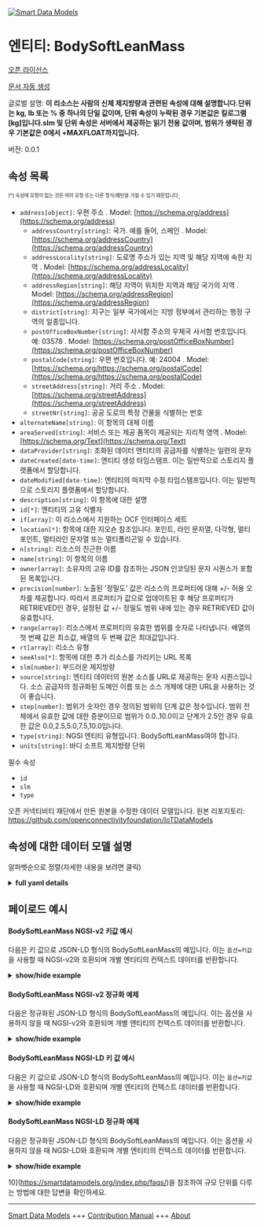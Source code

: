 <!-- 10-Header -->  
[![Smart Data Models](https://smartdatamodels.org/wp-content/uploads/2022/01/SmartDataModels_logo.png "Logo")](https://smartdatamodels.org)  
엔티티: BodySoftLeanMass  
=====================<!-- /10-Header -->  
<!-- 15-License -->  
[오픈 라이선스](https://github.com/smart-data-models//dataModel.OCF/blob/master/BodySoftLeanMass/LICENSE.md)  
[문서 자동 생성](https://docs.google.com/presentation/d/e/2PACX-1vTs-Ng5dIAwkg91oTTUdt8ua7woBXhPnwavZ0FxgR8BsAI_Ek3C5q97Nd94HS8KhP-r_quD4H0fgyt3/pub?start=false&loop=false&delayms=3000#slide=id.gb715ace035_0_60)  
<!-- /15-License -->  
<!-- 20-Description -->  
글로벌 설명: **이 리소스는 사람의 신체 제지방량과 관련된 속성에 대해 설명합니다.단위는 kg, lb 또는 % 중 하나의 단일 값이며, 단위 속성이 누락된 경우 기본값은 킬로그램[kg]입니다.slm 및 단위 속성은 서버에서 제공하는 읽기 전용 값이며, 범위가 생략된 경우 기본값은 0에서 +MAXFLOAT까지입니다.**  
버전: 0.0.1  
<!-- /20-Description -->  
<!-- 30-PropertiesList -->  

## 속성 목록  

<sup><sub>[*] 속성에 유형이 없는 것은 여러 유형 또는 다른 형식/패턴을 가질 수 있기 때문입니다</sub></sup>.  
- `address[object]`: 우편 주소  . Model: [https://schema.org/address](https://schema.org/address)	- `addressCountry[string]`: 국가. 예를 들어, 스페인  . Model: [https://schema.org/addressCountry](https://schema.org/addressCountry)  
	- `addressLocality[string]`: 도로명 주소가 있는 지역 및 해당 지역에 속한 지역  . Model: [https://schema.org/addressLocality](https://schema.org/addressLocality)  
	- `addressRegion[string]`: 해당 지역이 위치한 지역과 해당 국가의 지역  . Model: [https://schema.org/addressRegion](https://schema.org/addressRegion)  
	- `district[string]`: 지구는 일부 국가에서는 지방 정부에서 관리하는 행정 구역의 일종입니다.    
	- `postOfficeBoxNumber[string]`: 사서함 주소의 우체국 사서함 번호입니다. 예: 03578  . Model: [https://schema.org/postOfficeBoxNumber](https://schema.org/postOfficeBoxNumber)  
	- `postalCode[string]`: 우편 번호입니다. 예: 24004  . Model: [https://schema.org/https://schema.org/postalCode](https://schema.org/https://schema.org/postalCode)  
	- `streetAddress[string]`: 거리 주소  . Model: [https://schema.org/streetAddress](https://schema.org/streetAddress)  
	- `streetNr[string]`: 공공 도로의 특정 건물을 식별하는 번호    
- `alternateName[string]`: 이 항목의 대체 이름  - `areaServed[string]`: 서비스 또는 제공 품목이 제공되는 지리적 영역  . Model: [https://schema.org/Text](https://schema.org/Text)- `dataProvider[string]`: 조화된 데이터 엔티티의 공급자를 식별하는 일련의 문자  - `dateCreated[date-time]`: 엔티티 생성 타임스탬프. 이는 일반적으로 스토리지 플랫폼에서 할당합니다.  - `dateModified[date-time]`: 엔티티의 마지막 수정 타임스탬프입니다. 이는 일반적으로 스토리지 플랫폼에서 할당합니다.  - `description[string]`: 이 항목에 대한 설명  - `id[*]`: 엔티티의 고유 식별자  - `if[array]`: 이 리소스에서 지원하는 OCF 인터페이스 세트  - `location[*]`: 항목에 대한 지오숀 참조입니다. 포인트, 라인 문자열, 다각형, 멀티포인트, 멀티라인 문자열 또는 멀티폴리곤일 수 있습니다.  - `n[string]`: 리소스의 친근한 이름  - `name[string]`: 이 항목의 이름  - `owner[array]`: 소유자의 고유 ID를 참조하는 JSON 인코딩된 문자 시퀀스가 포함된 목록입니다.  - `precision[number]`: 노출된 '정밀도' 값은 리소스의 프로퍼티에 대해 +/- 허용 오차를 제공합니다. 따라서 프로퍼티가 값으로 업데이트된 후 해당 프로퍼티가 RETRIEVED인 경우, 설정된 값 +/- 정밀도 범위 내에 있는 경우 RETRIEVED 값이 유효합니다.  - `range[array]`: 리소스에서 프로퍼티의 유효한 범위를 숫자로 나타냅니다. 배열의 첫 번째 값은 최소값, 배열의 두 번째 값은 최대값입니다.  - `rt[array]`: 리소스 유형  - `seeAlso[*]`: 항목에 대한 추가 리소스를 가리키는 URL 목록  - `slm[number]`: 부드러운 제지방량  - `source[string]`: 엔티티 데이터의 원본 소스를 URL로 제공하는 문자 시퀀스입니다. 소스 공급자의 정규화된 도메인 이름 또는 소스 개체에 대한 URL을 사용하는 것이 좋습니다.  - `step[number]`: 범위가 숫자인 경우 정의된 범위의 단계 값은 정수입니다.  범위 전체에서 유효한 값에 대한 증분이므로 범위가 0.0..10.0이고 단계가 2.5인 경우 유효한 값은 0.0,2.5,5.0,7.5,10.0입니다.  - `type[string]`: NGSI 엔티티 유형입니다. BodySoftLeanMass여야 합니다.  - `units[string]`: 바디 소프트 제지방량 단위  <!-- /30-PropertiesList -->  
<!-- 35-RequiredProperties -->  
필수 속성  
- `id`  - `slm`  - `type`  <!-- /35-RequiredProperties -->  
<!-- 40-RequiredProperties -->  
오픈 커넥티비티 재단에서 만든 원본을 수정한 데이터 모델입니다. 원본 리포지토리: https://github.com/openconnectivityfoundation/IoTDataModels  
<!-- /40-RequiredProperties -->  
<!-- 50-DataModelHeader -->  
## 속성에 대한 데이터 모델 설명  
알파벳순으로 정렬(자세한 내용을 보려면 클릭)  
<!-- /50-DataModelHeader -->  
<!-- 60-ModelYaml -->  
<details><summary><strong>full yaml details</strong></summary>    
```yaml  
BodySoftLeanMass:    
  description: 'This Resource describes the Properties associated with a person''s body soft lean mass.The unit is a single value that is one of kg, lb or percent.If the unit Property is missing the default is kilograms [kg].The slm and unit Properties are read-only values that are provided by the Server.When range is omitted the default is 0 to +MAXFLOAT.'    
  properties:    
    address:    
      description: The mailing address    
      properties:    
        addressCountry:    
          description: 'The country. For example, Spain'    
          type: string    
          x-ngsi:    
            model: https://schema.org/addressCountry    
            type: Property    
        addressLocality:    
          description: 'The locality in which the street address is, and which is in the region'    
          type: string    
          x-ngsi:    
            model: https://schema.org/addressLocality    
            type: Property    
        addressRegion:    
          description: 'The region in which the locality is, and which is in the country'    
          type: string    
          x-ngsi:    
            model: https://schema.org/addressRegion    
            type: Property    
        district:    
          description: 'A district is a type of administrative division that, in some countries, is managed by the local government'    
          type: string    
          x-ngsi:    
            type: Property    
        postOfficeBoxNumber:    
          description: 'The post office box number for PO box addresses. For example, 03578'    
          type: string    
          x-ngsi:    
            model: https://schema.org/postOfficeBoxNumber    
            type: Property    
        postalCode:    
          description: 'The postal code. For example, 24004'    
          type: string    
          x-ngsi:    
            model: https://schema.org/https://schema.org/postalCode    
            type: Property    
        streetAddress:    
          description: The street address    
          type: string    
          x-ngsi:    
            model: https://schema.org/streetAddress    
            type: Property    
        streetNr:    
          description: Number identifying a specific property on a public street    
          type: string    
          x-ngsi:    
            type: Property    
      type: object    
      x-ngsi:    
        model: https://schema.org/address    
        type: Property    
    alternateName:    
      description: An alternative name for this item    
      type: string    
      x-ngsi:    
        type: Property    
    areaServed:    
      description: The geographic area where a service or offered item is provided    
      type: string    
      x-ngsi:    
        model: https://schema.org/Text    
        type: Property    
    dataProvider:    
      description: A sequence of characters identifying the provider of the harmonised data entity    
      type: string    
      x-ngsi:    
        type: Property    
    dateCreated:    
      description: Entity creation timestamp. This will usually be allocated by the storage platform    
      format: date-time    
      type: string    
      x-ngsi:    
        type: Property    
    dateModified:    
      description: Timestamp of the last modification of the entity. This will usually be allocated by the storage platform    
      format: date-time    
      type: string    
      x-ngsi:    
        type: Property    
    description:    
      description: A description of this item    
      type: string    
      x-ngsi:    
        type: Property    
    id:    
      anyOf:    
        - description: Identifier format of any NGSI entity    
          maxLength: 256    
          minLength: 1    
          pattern: ^[\w\-\.\{\}\$\+\*\[\]`|~^@!,:\\]+$    
          type: string    
          x-ngsi:    
            type: Property    
        - description: Identifier format of any NGSI entity    
          format: uri    
          type: string    
          x-ngsi:    
            type: Property    
      description: Unique identifier of the entity    
      x-ngsi:    
        type: Property    
    if:    
      description: The OCF Interface set supported by this Resource    
      items:    
        enum:    
          - oic.if.s    
          - oic.if.baseline    
        maxLength: 64    
        type: string    
      minItems: 1    
      readOnly: true    
      type: array    
      uniqueItems: true    
      x-ngsi:    
        type: Property    
    location:    
      description: 'Geojson reference to the item. It can be Point, LineString, Polygon, MultiPoint, MultiLineString or MultiPolygon'    
      oneOf:    
        - description: Geojson reference to the item. Point    
          properties:    
            bbox:    
              items:    
                type: number    
              minItems: 4    
              type: array    
            coordinates:    
              items:    
                type: number    
              minItems: 2    
              type: array    
            type:    
              enum:    
                - Point    
              type: string    
          required:    
            - type    
            - coordinates    
          title: GeoJSON Point    
          type: object    
          x-ngsi:    
            type: GeoProperty    
        - description: Geojson reference to the item. LineString    
          properties:    
            bbox:    
              items:    
                type: number    
              minItems: 4    
              type: array    
            coordinates:    
              items:    
                items:    
                  type: number    
                minItems: 2    
                type: array    
              minItems: 2    
              type: array    
            type:    
              enum:    
                - LineString    
              type: string    
          required:    
            - type    
            - coordinates    
          title: GeoJSON LineString    
          type: object    
          x-ngsi:    
            type: GeoProperty    
        - description: Geojson reference to the item. Polygon    
          properties:    
            bbox:    
              items:    
                type: number    
              minItems: 4    
              type: array    
            coordinates:    
              items:    
                items:    
                  items:    
                    type: number    
                  minItems: 2    
                  type: array    
                minItems: 4    
                type: array    
              type: array    
            type:    
              enum:    
                - Polygon    
              type: string    
          required:    
            - type    
            - coordinates    
          title: GeoJSON Polygon    
          type: object    
          x-ngsi:    
            type: GeoProperty    
        - description: Geojson reference to the item. MultiPoint    
          properties:    
            bbox:    
              items:    
                type: number    
              minItems: 4    
              type: array    
            coordinates:    
              items:    
                items:    
                  type: number    
                minItems: 2    
                type: array    
              type: array    
            type:    
              enum:    
                - MultiPoint    
              type: string    
          required:    
            - type    
            - coordinates    
          title: GeoJSON MultiPoint    
          type: object    
          x-ngsi:    
            type: GeoProperty    
        - description: Geojson reference to the item. MultiLineString    
          properties:    
            bbox:    
              items:    
                type: number    
              minItems: 4    
              type: array    
            coordinates:    
              items:    
                items:    
                  items:    
                    type: number    
                  minItems: 2    
                  type: array    
                minItems: 2    
                type: array    
              type: array    
            type:    
              enum:    
                - MultiLineString    
              type: string    
          required:    
            - type    
            - coordinates    
          title: GeoJSON MultiLineString    
          type: object    
          x-ngsi:    
            type: GeoProperty    
        - description: Geojson reference to the item. MultiLineString    
          properties:    
            bbox:    
              items:    
                type: number    
              minItems: 4    
              type: array    
            coordinates:    
              items:    
                items:    
                  items:    
                    items:    
                      type: number    
                    minItems: 2    
                    type: array    
                  minItems: 4    
                  type: array    
                type: array    
              type: array    
            type:    
              enum:    
                - MultiPolygon    
              type: string    
          required:    
            - type    
            - coordinates    
          title: GeoJSON MultiPolygon    
          type: object    
          x-ngsi:    
            type: GeoProperty    
      x-ngsi:    
        type: GeoProperty    
    n:    
      description: Friendly name of the Resource    
      maxLength: 64    
      readOnly: true    
      type: string    
      x-ngsi:    
        type: Property    
    name:    
      description: The name of this item    
      type: string    
      x-ngsi:    
        type: Property    
    owner:    
      description: A List containing a JSON encoded sequence of characters referencing the unique Ids of the owner(s)    
      items:    
        anyOf:    
          - description: Identifier format of any NGSI entity    
            maxLength: 256    
            minLength: 1    
            pattern: ^[\w\-\.\{\}\$\+\*\[\]`|~^@!,:\\]+$    
            type: string    
            x-ngsi:    
              type: Property    
          - description: Identifier format of any NGSI entity    
            format: uri    
            type: string    
            x-ngsi:    
              type: Property    
        description: Unique identifier of the entity    
        x-ngsi:    
          type: Property    
      type: array    
      x-ngsi:    
        type: Property    
    precision:    
      description: 'When exposed the value in ''precision'' provides a +/- tolerance against the Properties in the Resource. Thus if a Property is UPDATED to a value and that Property then RETRIEVED, the RETRIEVED value is valid if in the range of the set value +/- precision'    
      readOnly: true    
      type: number    
      x-ngsi:    
        type: Property    
    range:    
      description: 'The valid range for the Property in the Resource as a number. The first value in the array is the minimum value, the second value in the array is the maximum value'    
      items:    
        type: number    
      maxItems: 2    
      minItems: 2    
      readOnly: true    
      type: array    
      x-ngsi:    
        type: Property    
    rt:    
      description: Resource Type    
      items:    
        enum:    
          - oic.r.body.slm    
        maxLength: 64    
        type: string    
      minItems: 1    
      readOnly: true    
      type: array    
      uniqueItems: true    
      x-ngsi:    
        type: Property    
    seeAlso:    
      description: list of uri pointing to additional resources about the item    
      oneOf:    
        - items:    
            format: uri    
            type: string    
          minItems: 1    
          type: array    
        - format: uri    
          type: string    
      x-ngsi:    
        type: Property    
    slm:    
      description: Body soft lean mass    
      minimum: 0.0    
      readOnly: true    
      type: number    
      x-ngsi:    
        type: Property    
    source:    
      description: 'A sequence of characters giving the original source of the entity data as a URL. Recommended to be the fully qualified domain name of the source provider, or the URL to the source object'    
      type: string    
      x-ngsi:    
        type: Property    
    step:    
      description: 'Step value across the defined range an integer when the range is a number.  This is the increment for valid values across the range; so if range is 0.0..10.0 and step is 2.5 then valid values are 0.0,2.5,5.0,7.5,10.0'    
      readOnly: true    
      type: number    
      x-ngsi:    
        type: Property    
    type:    
      description: NGSI entity type. It has to be BodySoftLeanMass    
      enum:    
        - BodySoftLeanMass    
      type: string    
      x-ngsi:    
        type: Property    
    units:    
      default: kg    
      description: Body soft lean mass units    
      enum:    
        - kg    
        - lb    
        - percent    
      readOnly: true    
      type: string    
      x-ngsi:    
        type: Property    
  required:    
    - slm    
    - id    
    - type    
  type: object    
  x-derived-from: https://raw.githubusercontent.com/openconnectivityfoundation/IoTDataModels/master/BodySoftLeanMassResURI.swagger.json    
  x-disclaimer: 'Redistribution and use in source and binary forms, with or without modification, are permitted  provided that the license conditions are met. Copyleft (c) 2022 Contributors to Smart Data Models Program'    
  x-license-url: https://github.com/smart-data-models/dataModel.OCF/blob/master/BodySoftLeanMass/LICENSE.md    
  x-model-schema: https://smart-data-models.github.io/dataModel.OCF/BodySoftLeanMass/schema.json    
  x-model-tags: OCF    
  x-version: 0.0.1    
```  
</details>    
<!-- /60-ModelYaml -->  
<!-- 70-MiddleNotes -->  
<!-- /70-MiddleNotes -->  
<!-- 80-Examples -->  
## 페이로드 예시  
#### BodySoftLeanMass NGSI-v2 키값 예시  
다음은 키 값으로 JSON-LD 형식의 BodySoftLeanMass의 예입니다. 이는 `옵션=키값`을 사용할 때 NGSI-v2와 호환되며 개별 엔티티의 컨텍스트 데이터를 반환합니다.  
<details><summary><strong>show/hide example</strong></summary>    
```json  
{  
    "id": "urn:ngsi-ld:BodySoftLeanMass:id:XDMZ:15679729",  
    "dateCreated": "1982-09-12T09:16:04Z",  
    "dateModified": "1997-02-13T17:35:45Z",  
    "source": "Strong newspaper dog institut",  
    "name": "Structure thousand town create spring new. Position police practice chair region phone city. Officer partner cell both parent.",  
    "alternateName": "Again walk civil cost for. Out still all figure want specific. Debate finally tough check. Up gas cut.",  
    "description": "Weight themselves",  
    "dataProvider": "Me pretty stay protect participant fight. Art recognize finally key ",  
    "owner": [  
        "urn:ngsi-ld:BodySoftLeanMass:items:GMHN:56339615",  
        "urn:ngsi-ld:BodySoftLeanMass:items:UVXV:74830962"  
    ],  
    "seeAlso": [  
        "urn:ngsi-ld:BodySoftLeanMass:items:NEJT:56397138"  
    ],  
    "location": {  
        "type": "Point",  
        "coordinates": [  
            -32.9838625,  
            -13.350756  
        ]  
    },  
    "address": {  
        "streetAddress": "Action whether hea",  
        "addressLocality": "Able this happen positive dark. Cut laugh cold blood seat. Expert sea spend magazine necessary when travel evening.",  
        "addressRegion": "Three join late health far save government born. Woman today conf",  
        "addressCountry": "Door control different general subject situation recently. Hear where during trip matter.",  
        "postalCode": "Record right reflect. Trouble move meeting.",  
        "postOfficeBoxNumber": "Really physical move how onto fine to. Could hotel reach raise color property probably not. Field condition second leader.",  
        "streetNr": "Positive to guess news. Quality run skill subject class.",  
        "district": "Look travel material. High floor machine race foot. Receive small wall crime."  
    },  
    "areaServed": "Property of side leader quickly government. Pl",  
    "rt": [  
        "oic.r.body.slm"  
    ],  
    "slm": 342.3,  
    "units": "percent",  
    "range": [  
        906.5,  
        314.9  
    ],  
    "step": 109.9,  
    "precision": 597.1,  
    "n": "Design family wa",  
    "if": [  
        "oic.if.s"  
    ],  
    "type": "BodySoftLeanMass"  
}  
```  
</details>  
#### BodySoftLeanMass NGSI-v2 정규화 예제  
다음은 정규화된 JSON-LD 형식의 BodySoftLeanMass의 예입니다. 이는 옵션을 사용하지 않을 때 NGSI-v2와 호환되며 개별 엔티티의 컨텍스트 데이터를 반환합니다.  
<details><summary><strong>show/hide example</strong></summary>    
```json  
{  
    "id": "urn:ngsi-ld:BodySoftLeanMass:id:XDMZ:15679729",  
    "dateCreated": {  
        "type": "DateTime",  
        "value": "1982-09-12T09:16:04Z"  
    },  
    "dateModified": {  
        "type": "DateTime",  
        "value": "1997-02-13T17:35:45Z"  
    },  
    "source": {  
        "type": "Text",  
        "value": "Strong newspaper dog institut"  
    },  
    "name": {  
        "type": "Text",  
        "value": "Structure thousand town create spring new. Position police practice chair region phone city. Officer partner cell both parent."  
    },  
    "alternateName": {  
        "type": "Text",  
        "value": "Again walk civil cost for. Out still all figure want specific. Debate finally tough check. Up gas cut."  
    },  
    "description": {  
        "type": "Text",  
        "value": "Weight themselves"  
    },  
    "dataProvider": {  
        "type": "Text",  
        "value": "Me pretty stay protect participant fight. Art recognize finally key "  
    },  
    "owner": {  
        "type": "StructuredValue",  
        "value": [  
            "urn:ngsi-ld:BodySoftLeanMass:items:GMHN:56339615",  
            "urn:ngsi-ld:BodySoftLeanMass:items:UVXV:74830962"  
        ]  
    },  
    "seeAlso": {  
        "type": "StructuredValue",  
        "value": [  
            "urn:ngsi-ld:BodySoftLeanMass:items:NEJT:56397138"  
        ]  
    },  
    "location": {  
        "type": "geo:json",  
        "value": {  
            "type": "Point",  
            "coordinates": [  
                -32.9838625,  
                -13.350756  
            ]  
        }  
    },  
    "address": {  
        "type": "StructuredValue",  
        "value": {  
            "streetAddress": "Action whether hea",  
            "addressLocality": "Able this happen positive dark. Cut laugh cold blood seat. Expert sea spend magazine necessary when travel evening.",  
            "addressRegion": "Three join late health far save government born. Woman today conf",  
            "addressCountry": "Door control different general subject situation recently. Hear where during trip matter.",  
            "postalCode": "Record right reflect. Trouble move meeting.",  
            "postOfficeBoxNumber": "Really physical move how onto fine to. Could hotel reach raise color property probably not. Field condition second leader.",  
            "streetNr": "Positive to guess news. Quality run skill subject class.",  
            "district": "Look travel material. High floor machine race foot. Receive small wall crime."  
        }  
    },  
    "areaServed": {  
        "type": "Text",  
        "value": "Property of side leader quickly government. Pl"  
    },  
    "rt": {  
        "type": "StructuredValue",  
        "value": [  
            "oic.r.body.slm"  
        ]  
    },  
    "slm": {  
        "type": "Number",  
        "value": 342.3  
    },  
    "units": {  
        "type": "Text",  
        "value": "percent"  
    },  
    "range": {  
        "type": "StructuredValue",  
        "value": [  
            906.5,  
            314.9  
        ]  
    },  
    "step": {  
        "type": "Number",  
        "value": 109.9  
    },  
    "precision": {  
        "type": "Number",  
        "value": 597.1  
    },  
    "n": {  
        "type": "Text",  
        "value": "Design family wa"  
    },  
    "if": {  
        "type": "StructuredValue",  
        "value": [  
            "oic.if.s"  
        ]  
    },  
    "type": "BodySoftLeanMass"  
}  
```  
</details>  
#### BodySoftLeanMass NGSI-LD 키 값 예시  
다음은 키 값으로 JSON-LD 형식의 BodySoftLeanMass의 예입니다. 이는 `옵션=키값`을 사용할 때 NGSI-LD와 호환되며 개별 엔티티의 컨텍스트 데이터를 반환합니다.  
<details><summary><strong>show/hide example</strong></summary>    
```json  
{  
    "id": "urn:ngsi-ld:BodySoftLeanMass:id:XDMZ:15679729",  
    "dateCreated": "1982-09-12T09:16:04Z",  
    "dateModified": "1997-02-13T17:35:45Z",  
    "source": "Strong newspaper dog institut",  
    "name": "Structure thousand town create spring new. Position police practice chair region phone city. Officer partner cell both parent.",  
    "alternateName": "Again walk civil cost for. Out still all figure want specific. Debate finally tough check. Up gas cut.",  
    "description": "Weight themselves",  
    "dataProvider": "Me pretty stay protect participant fight. Art recognize finally key ",  
    "owner": [  
        "urn:ngsi-ld:BodySoftLeanMass:items:GMHN:56339615",  
        "urn:ngsi-ld:BodySoftLeanMass:items:UVXV:74830962"  
    ],  
    "seeAlso": [  
        "urn:ngsi-ld:BodySoftLeanMass:items:NEJT:56397138"  
    ],  
    "location": {  
        "type": "Point",  
        "coordinates": [  
            -32.9838625,  
            -13.350756  
        ]  
    },  
    "address": {  
        "streetAddress": "Action whether hea",  
        "addressLocality": "Able this happen positive dark. Cut laugh cold blood seat. Expert sea spend magazine necessary when travel evening.",  
        "addressRegion": "Three join late health far save government born. Woman today conf",  
        "addressCountry": "Door control different general subject situation recently. Hear where during trip matter.",  
        "postalCode": "Record right reflect. Trouble move meeting.",  
        "postOfficeBoxNumber": "Really physical move how onto fine to. Could hotel reach raise color property probably not. Field condition second leader.",  
        "streetNr": "Positive to guess news. Quality run skill subject class.",  
        "district": "Look travel material. High floor machine race foot. Receive small wall crime."  
    },  
    "areaServed": "Property of side leader quickly government. Pl",  
    "rt": [  
        "oic.r.body.slm"  
    ],  
    "slm": 342.3,  
    "units": "percent",  
    "range": [  
        906.5,  
        314.9  
    ],  
    "step": 109.9,  
    "precision": 597.1,  
    "n": "Design family wa",  
    "if": [  
        "oic.if.s"  
    ],  
    "type": "BodySoftLeanMass",  
    "@context": [  
        "https://smartdatamodels.org/context.jsonld"  
    ]  
}  
```  
</details>  
#### BodySoftLeanMass NGSI-LD 정규화 예제  
다음은 정규화된 JSON-LD 형식의 BodySoftLeanMass의 예입니다. 이는 옵션을 사용하지 않을 때 NGSI-LD와 호환되며 개별 엔티티의 컨텍스트 데이터를 반환합니다.  
<details><summary><strong>show/hide example</strong></summary>    
```json  
{  
    "id": "urn:ngsi-ld:BodySoftLeanMass:id:XDMZ:15679729",  
    "dateCreated": {  
        "type": "Property",  
        "value": {  
            "@type": "DateTime",  
            "@value": "1982-09-12T09:16:04Z"  
        }  
    },  
    "dateModified": {  
        "type": "Property",  
        "value": {  
            "@type": "DateTime",  
            "@value": "1997-02-13T17:35:45Z"  
        }  
    },  
    "source": {  
        "type": "Property",  
        "value": "Strong newspaper dog institut"  
    },  
    "name": {  
        "type": "Property",  
        "value": "Structure thousand town create spring new. Position police practice chair region phone city. Officer partner cell both parent."  
    },  
    "alternateName": {  
        "type": "Property",  
        "value": "Again walk civil cost for. Out still all figure want specific. Debate finally tough check. Up gas cut."  
    },  
    "description": {  
        "type": "Property",  
        "value": "Weight themselves"  
    },  
    "dataProvider": {  
        "type": "Property",  
        "value": "Me pretty stay protect participant fight. Art recognize finally key "  
    },  
    "owner": {  
        "type": "Property",  
        "value": [  
            "urn:ngsi-ld:BodySoftLeanMass:items:GMHN:56339615",  
            "urn:ngsi-ld:BodySoftLeanMass:items:UVXV:74830962"  
        ]  
    },  
    "seeAlso": {  
        "type": "Property",  
        "value": [  
            "urn:ngsi-ld:BodySoftLeanMass:items:NEJT:56397138"  
        ]  
    },  
    "location": {  
        "type": "GeoProperty",  
        "value": {  
            "type": "Point",  
            "coordinates": [  
                -32.9838625,  
                -13.350756  
            ]  
        }  
    },  
    "address": {  
        "type": "Property",  
        "value": {  
            "streetAddress": "Action whether hea",  
            "addressLocality": "Able this happen positive dark. Cut laugh cold blood seat. Expert sea spend magazine necessary when travel evening.",  
            "addressRegion": "Three join late health far save government born. Woman today conf",  
            "addressCountry": "Door control different general subject situation recently. Hear where during trip matter.",  
            "postalCode": "Record right reflect. Trouble move meeting.",  
            "postOfficeBoxNumber": "Really physical move how onto fine to. Could hotel reach raise color property probably not. Field condition second leader.",  
            "streetNr": "Positive to guess news. Quality run skill subject class.",  
            "district": "Look travel material. High floor machine race foot. Receive small wall crime."  
        }  
    },  
    "areaServed": {  
        "type": "Property",  
        "value": "Property of side leader quickly government. Pl"  
    },  
    "rt": {  
        "type": "Property",  
        "value": [  
            "oic.r.body.slm"  
        ]  
    },  
    "slm": {  
        "type": "Property",  
        "value": 342.3  
    },  
    "units": {  
        "type": "Property",  
        "value": "percent"  
    },  
    "range": {  
        "type": "Property",  
        "value": [  
            906.5,  
            314.9  
        ]  
    },  
    "step": {  
        "type": "Property",  
        "value": 109.9  
    },  
    "precision": {  
        "type": "Property",  
        "value": 597.1  
    },  
    "n": {  
        "type": "Property",  
        "value": "Design family wa"  
    },  
    "if": {  
        "type": "Property",  
        "value": [  
            "oic.if.s"  
        ]  
    },  
    "type": "BodySoftLeanMass",  
    "@context": [  
        "https://smartdatamodels.org/context.jsonld"  
    ]  
}  
```  
</details><!-- /80-Examples -->  
<!-- 90-FooterNotes -->  
<!-- /90-FooterNotes -->  
<!-- 95-Units -->  
10](https://smartdatamodels.org/index.php/faqs/)을 참조하여 규모 단위를 다루는 방법에 대한 답변을 확인하세요.  
<!-- /95-Units -->  
<!-- 97-LastFooter -->  
---  
[Smart Data Models](https://smartdatamodels.org) +++ [Contribution Manual](https://bit.ly/contribution_manual) +++ [About](https://bit.ly/Introduction_SDM)<!-- /97-LastFooter -->  
